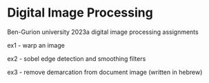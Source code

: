 # Digital Image Processing 
Ben-Gurion university 2023a digital image processing assignments

ex1 - warp an image

ex2 - sobel edge detection and smoothing filters

ex3 - remove demarcation from document image (written in hebrew)
